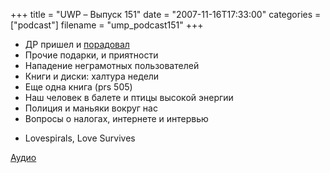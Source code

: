 +++
title = "UWP – Выпуск 151"
date = "2007-11-16T17:33:00"
categories = ["podcast"]
filename = "ump_podcast151"
+++


- ДР пришел и [порадовал](http://video-dnevniki.rpod.ru/43265/play/48398.html)
- Прочие подарки, и приятности
- Нападение неграмотных пользователей
- Книги и диски: халтура недели
- Еще одна книга (prs 505)
- Наш человек в балете и птицы высокой энергии
- Полиция и маньяки вокруг нас
- Вопросы о налогах, интернете и интервью


* Lovespirals, Love Survives

[Аудио](https://podcast.umputun.com/media/ump_podcast151.mp3)
<audio src="https://podcast.umputun.com/media/ump_podcast151.mp3" preload="none">